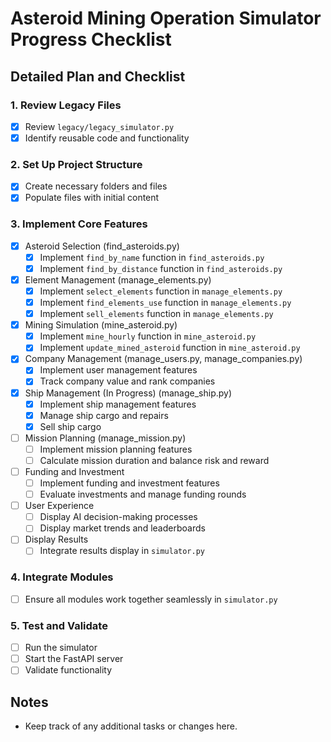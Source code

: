 # Asteroid Mining Operation Simulator Progress Checklist

## Detailed Plan and Checklist

### 1. Review Legacy Files
- [x] Review `legacy/legacy_simulator.py`
- [x] Identify reusable code and functionality

### 2. Set Up Project Structure
- [x] Create necessary folders and files
- [x] Populate files with initial content

### 3. Implement Core Features
- [x] Asteroid Selection (find_asteroids.py)
  - [x] Implement `find_by_name` function in `find_asteroids.py`
  - [x] Implement `find_by_distance` function in `find_asteroids.py`
- [x] Element Management (manage_elements.py)
  - [x] Implement `select_elements` function in `manage_elements.py`
  - [x] Implement `find_elements_use` function in `manage_elements.py`
  - [x] Implement `sell_elements` function in `manage_elements.py`
- [x] Mining Simulation (mine_asteroid.py)
  - [x] Implement `mine_hourly` function in `mine_asteroid.py`
  - [x] Implement `update_mined_asteroid` function in `mine_asteroid.py`
- [x] Company Management (manage_users.py, manage_companies.py)
  - [x] Implement user management features
  - [x] Track company value and rank companies
- [X] Ship Management (In Progress) (manage_ship.py)
  - [X] Implement ship management features
  - [X] Manage ship cargo and repairs
  - [X] Sell ship cargo
- [ ] Mission Planning (manage_mission.py)
  - [ ] Implement mission planning features
  - [ ] Calculate mission duration and balance risk and reward
- [ ] Funding and Investment
  - [ ] Implement funding and investment features
  - [ ] Evaluate investments and manage funding rounds
- [ ] User Experience
  - [ ] Display AI decision-making processes
  - [ ] Display market trends and leaderboards
- [ ] Display Results
  - [ ] Integrate results display in `simulator.py`

### 4. Integrate Modules
- [ ] Ensure all modules work together seamlessly in `simulator.py`

### 5. Test and Validate
- [ ] Run the simulator
- [ ] Start the FastAPI server
- [ ] Validate functionality

## Notes
- Keep track of any additional tasks or changes here.
